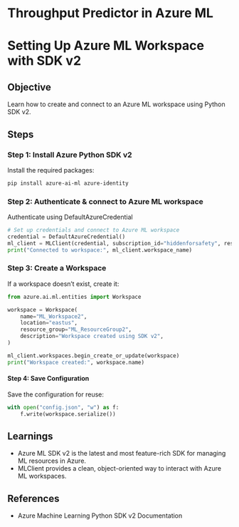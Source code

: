 # Throughput Predictor in Azure ML #

# Setting Up Azure ML Workspace with SDK v2

## Objective
Learn how to create and connect to an Azure ML workspace using Python SDK v2.

## Steps

### Step 1: Install Azure Python SDK v2
Install the required packages:
```bash
pip install azure-ai-ml azure-identity
```
### Step 2: Authenticate & connect to Azure ML workspace

Authenticate using DefaultAzureCredential

```python
# Set up credentials and connect to Azure ML workspace
credential = DefaultAzureCredential()
ml_client = MLClient(credential, subscription_id="hiddenforsafety", resource_group_name="ML_ResourceGroup", workspace_name="ML_Workspace")
print("Connected to workspace:", ml_client.workspace_name)
```

### Step 3: Create a Workspace 
If a workspace doesn’t exist, create it:
```python
from azure.ai.ml.entities import Workspace

workspace = Workspace(
    name="ML_Workspace2",
    location="eastus",
    resource_group="ML_ResourceGroup2",
    description="Workspace created using SDK v2",
)

ml_client.workspaces.begin_create_or_update(workspace)
print("Workspace created:", workspace.name)
```

#### Step 4: Save Configuration
Save the configuration for reuse:

```python
with open("config.json", "w") as f:
    f.write(workspace.serialize())
```
## Learnings

- Azure ML SDK v2 is the latest and most feature-rich SDK for managing ML resources in Azure.
- MLClient provides a clean, object-oriented way to interact with Azure ML workspaces.

## References
- Azure Machine Learning Python SDK v2 Documentation
